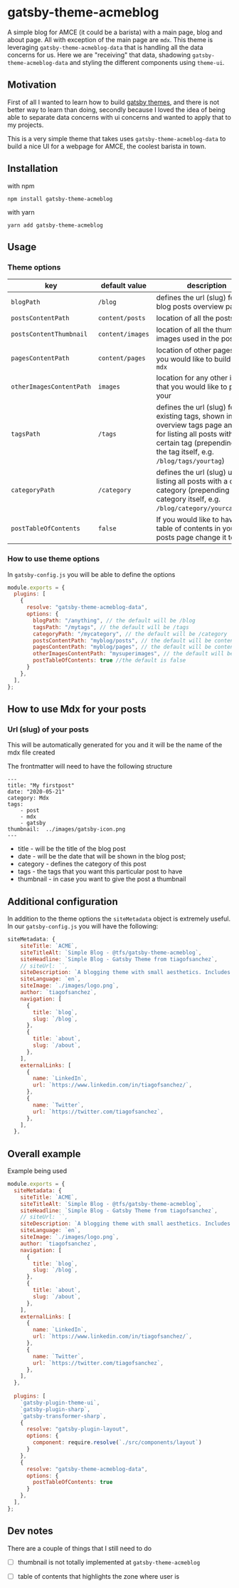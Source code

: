 # gatsby-theme-acmeblog

A simple blog for AMCE (it could be a barista) with a main page, blog and about page. All with exception of the main page are `mdx`. 
This theme is leveraging `gatsby-theme-acmeblog-data` that is handling all the data concerns for us. Here we are "receiving" that data, shadowing `gatsby-theme-acmeblog-data` and styling the different components using `theme-ui`.   

## Motivation

First of all I wanted to learn how to build [gatsby themes](https://www.gatsbyjs.org/docs/themes/), and there is not better way to learn than doing, secondly because I loved the idea of being able to separate data concerns with ui concerns and wanted to apply that to my projects. 

This is a very simple theme that takes uses `gatsby-theme-acmeblog-data` to build a nice UI for a webpage for AMCE, the coolest barista in town. 


## Installation 

with npm

```
npm install gatsby-theme-acmeblog
```

with yarn 

```
yarn add gatsby-theme-acmeblog
```

## Usage


### Theme options

| key      |  default value|  description |
|----------|-------------|------|
| `blogPath` |  `/blog` | defines the url (slug) for the blog posts overview page |
| `postsContentPath` |    `content/posts`   |   location of all the posts files |
| `postsContentThumbnail` | `content/images` |    location of all the thumbnails images used in the posts |
|`pagesContentPath`| `content/pages`| location of other pages that you would like to build using `mdx`|
|`otherImagesContentPath`| `images` | location for any other images that you would like to post in your |
|`tagsPath`| `/tags`| defines the url (slug) for all existing tags, shown in a overview tags page and used for listing all posts with a certain tag (prepending it to the tag itself, e.g. `/blog/tags/yourtag`) |
|`categoryPath`|`/category` | defines the url (slug) used for listing all posts with a certain category (prepending it to the category itself, e.g. `/blog/category/yourcategory`)  |
|`postTableOfContents`|`false`| If you would like to have a table of contents in your posts page change it to `true`|


### How to use theme options

In `gatsby-config.js` you will be able to define the options

```js
module.exports = { 
  plugins: [
    {
      resolve: "gatsby-theme-acmeblog-data",
      options: { 
        blogPath: "/anything", // the default will be /blog
        tagsPath: "/mytags", // the default will be /tags
        categoryPath: "/mycategory", // the default will be /category
        postsContentPath: "myblog/posts", // the default will be content/posts
        pagesContentPath: "myblog/pages", // the default will be content/pages
        otherImagesContentPath: "mysuperimages", // the default will be images
        postTableOfContents: true //the default is false
      }
    },
  ],
};

```

## How to use Mdx for your posts

### Url (slug) of your posts

This will be automatically generated for you and it will be the name of the mdx file created 

The frontmatter will need to have the following structure 

```mdx
---
title: "My firstpost"
date: "2020-05-21"
category: Mdx  
tags: 
    - post
    - mdx
    - gatsby
thumbnail:  ../images/gatsby-icon.png  
---
```

- title - will be the title of the blog post
- date - will be the date that will be shown in the blog post; 
- category - defines the category of this post
- tags - the tags that you want this particular post to have
- thumbnail - in case you want to give the post a thumbnail



## Additional configuration
In addition to the theme options the `siteMetadata` object is extremely useful. In our `gatsby-config.js` you will have the following: 

```js
siteMetadata: {
    siteTitle: `ACME`,
    siteTitleAlt: `Simple Blog - @tfs/gatsby-theme-acmeblog`,
    siteHeadline: `Simple Blog - Gatsby Theme from tiagofsanchez`,
    // siteUrl: ``,
    siteDescription: `A blogging theme with small aesthetics. Includes tags and categories support`,
    siteLanguage: `en`,
    siteImage: `./images/logo.png`,
    author: `tiagofsanchez`,
    navigation: [
      {
        title: `blog`,
        slug: `/blog`,
      },
      {
        title: `about`,
        slug: `/about`,
      },
    ],
    externalLinks: [
      {
        name: `LinkedIn`,
        url: `https://www.linkedin.com/in/tiagofsanchez/`,
      },
      {
        name: `Twitter`,
        url: `https://twitter.com/tiagofsanchez`,
      },
    ],
  },

```

## Overall example

Example being used

```js
module.exports = {
  siteMetadata: {
    siteTitle: `ACME`,
    siteTitleAlt: `Simple Blog - @tfs/gatsby-theme-acmeblog`,
    siteHeadline: `Simple Blog - Gatsby Theme from tiagofsanchez`,
    // siteUrl: ``,
    siteDescription: `A blogging theme with small aesthetics. Includes tags and categories support`,
    siteLanguage: `en`,
    siteImage: `./images/logo.png`,
    author: `tiagofsanchez`,
    navigation: [
      {
        title: `blog`,
        slug: `/blog`,
      },
      {
        title: `about`,
        slug: `/about`,
      },
    ],
    externalLinks: [
      {
        name: `LinkedIn`,
        url: `https://www.linkedin.com/in/tiagofsanchez/`,
      },
      {
        name: `Twitter`,
        url: `https://twitter.com/tiagofsanchez`,
      },
    ],
  },
  
  plugins: [
    `gatsby-plugin-theme-ui`,
    `gatsby-plugin-sharp`,
    `gatsby-transformer-sharp`,
    {
      resolve: "gatsby-plugin-layout", 
      options: { 
        component: require.resolve(`./src/components/layout`)
      }
    },
    {
      resolve: "gatsby-theme-acmeblog-data",
      options: { 
        postTableOfContents: true
      }
    },
  ],
};

```


## Dev notes

There are a couple of things that I still need to do

- [ ] thumbnail is not totally implemented at `gatsby-theme-acmeblog`
- [ ] table of contents that highlights the zone where user is

